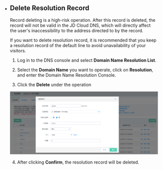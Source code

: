 - ## **Delete Resolution Record**

  Record deleting is a high-risk operation. After this record is deleted, the record will not be valid in the JD Cloud DNS, which will directly affect the user's inaccessibility to the address directed to by the record.

  If you want to delete resolution record, it is recommended that you keep a resolution record of the default line to avoid unavailability of your visitors.

  1. Log in to the DNS console and select **Domain Name Resolution List**.

  2. Select the **Domain Name** you want to operate, click on **Resolution**, and enter the Domain Name Resolution Console.

  3. Click the **Delete** under the operation

  ![img](https://github.com/jdcloudcom/cn/blob/edit/image/dns-img/modify-record1.png)

  4. After clicking **Confirm**, the resolution record will be deleted.
